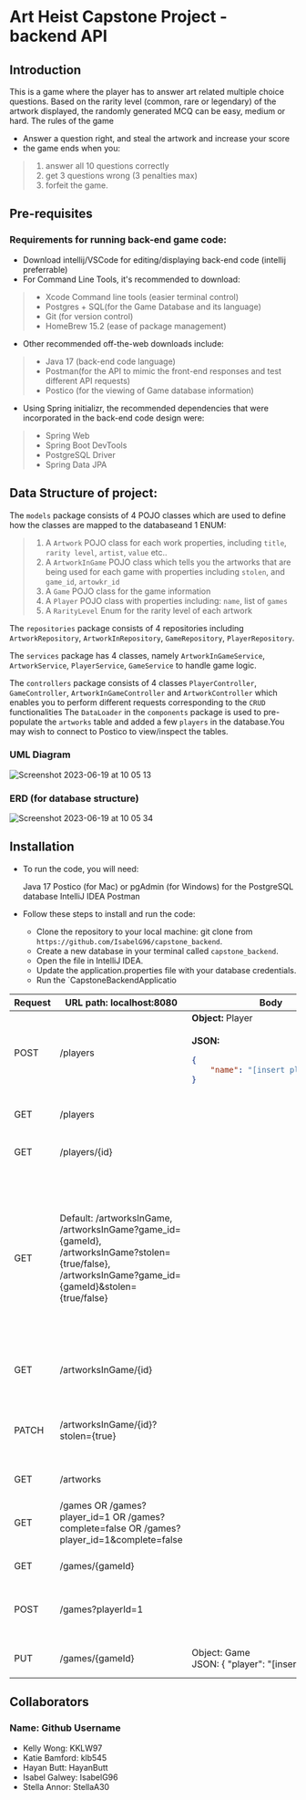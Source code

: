 # Art Heist Capstone Project - backend API

## Introduction 
This is a game where the player has to answer art related multiple choice questions. Based on the rarity level (common, rare or legendary) of the artwork displayed, the randomly generated MCQ can be easy, medium or hard.
The rules of the game 
* Answer a question right, and steal the artwork and increase your score
* the game ends when you:
>1.  answer all 10 questions correctly
 >2.  get 3 questions wrong (3 penalties max)
 >3. forfeit the game. 


## Pre-requisites
### Requirements for running back-end game code:
* Download intellij/VSCode for editing/displaying back-end code (intellij preferrable)
* For Command Line Tools, it's recommended to download:
>* Xcode Command line tools (easier terminal control)
>* Postgres + SQL(for the Game Database and its language)
>* Git (for version control)
>* HomeBrew 15.2 (ease of package management)
* Other recommended off-the-web downloads include:
>* Java 17 (back-end code language)
>* Postman(for the API to mimic the front-end responses and test different API requests)
>* Postico (for the viewing of Game database information)
* Using Spring initializr, the recommended dependencies that were incorporated in the back-end code design were:
>* Spring Web
>* Spring Boot DevTools
>* PostgreSQL Driver
>* Spring Data JPA


## Data Structure of project:
The `models` package consists of 4 POJO classes which are used to define how the classes are mapped to the databaseand 1 ENUM:
>1) A `Artwork` POJO class for each work properties, including `title`, `rarity level`, `artist`, `value` etc..
>2) A `ArtworkInGame` POJO class which tells you the artworks that are being used for each game with properties including `stolen`, and `game_id`, `artowkr_id`
>3) A `Game` POJO class for the game information 
>4) A `Player` POJO class with properties including: `name`, list of `games`
>5) A `RarityLevel` Enum for the rarity level of each artwork


The `repositories` package consists of 4 repositories including `ArtworkRepository`, `ArtworkInRepository`, `GameRepository`, `PlayerRepository`.

The `services` package has 4 classes, namely `ArtworkInGameService`, `ArtworkService`, `PlayerService`, `GameService` to handle game logic.

The `controllers` package consists of 4 classes `PlayerController`, `GameController`, `ArtworkInGameController` and `ArtworkController` which enables you to perform different requests corresponding to the `CRUD` functionalities
The `DataLoader` in the `components` package is used to pre-populate the `artworks` table and added a few `players` in the database.You may wish to connect to Postico to view/inspect the tables.

### UML Diagram
![Screenshot 2023-06-19 at 10 05 13](https://github.com/IsabelG96/capstone_backend/assets/56633439/ea009a32-0ad7-41fe-9522-8929242c2f95)

### ERD (for database structure)
![Screenshot 2023-06-19 at 10 05 34](https://github.com/IsabelG96/capstone_backend/assets/56633439/d58be084-d1c4-4d76-a7a2-9a1ee782a8ab)



## Installation
* To run the code, you will need:


     Java 17
     Postico (for Mac) or pgAdmin (for Windows) for the PostgreSQL database
     IntelliJ IDEA
     Postman 


* Follow these steps to install and run the code:
    - Clone the repository to your local machine: git clone from `https://github.com/IsabelG96/capstone_backend`.
    - Create a new database in your terminal called `capstone_backend`.
    - Open the file in IntelliJ IDEA. 
    - Update the application.properties file with your database credentials.
    - Run the `CapstoneBackendApplicatio



<table>
  <thead>
    <tr>
      <th>Request</th>
      <th>URL path: localhost:8080 </th>
      <th>Body</th>
      <th>Functionality</th>
      <th>Information Returned</th>
    </tr>
  </thead>
  <tbody>
  
  
 <tr>
      <td>POST</td>
      <td>/players</td>
      <td> <strong>Object:</strong> Player <br><br> <strong>JSON:</strong>

```json
{
    "name": "[insert player name]"
}
```

</td>
      <td>Creates a new player</td>
      <td>The <code>Player</code> object that was created.</td>
    </tr>
    <tr>
      <td>GET</td>
      <td>/players</td>
      <td></td>
      <td>Gets all players.</td>
      <td>List of all <code>Player</code> objects which consists of player id, player name, and list of games.</td>
    </tr>
    <tr>
      <td>GET</td>
      <td>/players/{id}</td>
      <td></td>
      <td>Gets the player of the Id specified.</td>
      <td>The <code>Player</code> object with the specified Id, which consists of player id, player name, and list of games</td>
    </tr>
    
    
   <tr>
      <td>GET</td>
      <td>Default: /artworksInGame, /artworksInGame?game_id={gameId}, /artworksInGame?stolen={true/false}, /artworksInGame?game_id={gameId}&stolen={true/false}</td>
      <td></td>
      <td>Gets all artworks in games.</td>
      <td>Returns by default List of all <code>ArtworkInGame </code> objects which consists of an `id`,`stolen` boolean, `game` and `artwork` objects. When with the `@RequestParams` `game_id` or `stolen` boolean, it returns the information based on what is specified in the `@RequestParam`. For example, if you want all artworks in gamr for game id 1, then write `http://localhost:8080/artworksInGame?game_id=1`, for all artworks in game that are stolen , write `http://localhost:8080/artworksInGame?stolen=true`.</td>
   </tr>

  <tr>
      <td>GET</td>
      <td>/artworksInGame/{id}</td>
      <td></td>
      <td>Gets the ArtworkInGame object of the Id specified.</td>
      <td>Returns <code>ArtworkInGame </code> object of the specified id, which consists of an `id`,`stolen` boolean, `game` and `artwork` objects.</td>
  </tr>

  <tr>
      <td>PATCH</td>
      <td>/artworksInGame/{id}?stolen={true}</td>
      <td></td>
      <td>Update the property `stolen` for a specified artork in game by Id.</td>
      <td>The <code>artworkInGame</code> object with the specified Id, which consists of an `id`,`stolen` boolean, `game` and `artwork` objects</td>
  </tr>

  <tr>  
    <td>GET</td>  
    <td>/artworks</td>  
    <td></td>  
    <td>Get all artworks.</td>  
    <td>List of all artwork</td>  
  </tr>  
  
  <tr>  
    <td>GET</td>  
    <td>/games OR /games?player_id=1 OR /games?complete=false OR /games?player_id=1&complete=false</td>  
    <td></td>  
    <td>Gets all games. Option to filter by player id, by complete status, or both.</td>  
    <td>List of all games</td>  
  </tr>  
  <tr>  
    <td>GET</td>  
    <td>/games/{gameId}</td>  
    <td></td>  
    <td>Gets a specific game by its id.</td>  
    <td>The Game object with the specified id.</td>  
  </tr>  
  
  <tr>  
    <td>POST</td>  
    <td>/games?playerId=1</td>  
    <td></td>  
    <td>Creates a game for the player of player id passed into the param.</td>  
    <td>The new Game object that has been created.</td>  
  </tr>  
  
  <tr>  
    <td>PUT</td>  
    <td>/games/{gameId}</td>  
    <td>  
      Object: Game<br/>JSON:  
        {  
          "player": "[insert Player]"  
        }  
    </td>  
    <td>Updates a game of the specified id.</td>  
    <td>The Game object.</td>  
  </tr>

  </tbody>
</table>


## Collaborators
### Name: Github Username
- Kelly Wong: KKLW97
- Katie Bamford: klb545
- Hayan Butt: HayanButt
- Isabel Galwey: IsabelG96
- Stella Annor: StellaA30
